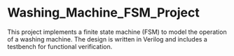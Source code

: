 # Washing_Machine_FSM_Project
This project implements a finite state machine (FSM) to model the operation of a washing machine. The design is written in Verilog and includes a testbench for functional verification.

